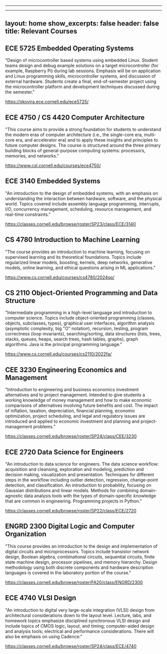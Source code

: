 ------------------------------------------------------------------------------

---
layout: home
show_excerpts: false
header: false
title: Relevant Courses
---

## ECE 5725 Embedded Operating Systems

"Design of microcontroller based systems using embedded Linux. Student teams design and debug example solutions on a target microcontroller (for example, Raspberry Pi) during lab sessions. Emphasis will be on application and Linux programming skills, microcontroller systems, and discussion of external hardware. Students create a final, end-of-semester project using the microcontroller platform and development techniques discussed during the semester."

<https://skovira.ece.cornell.edu/ece5725/>
<br>

## ECE 4750 / CS 4420 Computer Architecture

"This course aims to provide a strong foundation for students to understand the modern eras of computer architecture (i.e., the single-core era, multi-core era, and accelerator era) and to apply these insights and principles to future computer designs. The course is structured around the three primary building blocks of general-purpose computing systems: processors, memories, and networks."

<https://www.csl.cornell.edu/courses/ece4750/>
<br>

## ECE 3140 Embedded Systems

"An introduction to the design of embedded systems, with an emphasis on understanding the interaction between hardware, software, and the physical world. Topics covered include assembly language programming, interrupts, I/O, concurrency management, scheduling, resource management, and real-time constraints."

<https://classes.cornell.edu/browse/roster/SP23/class/ECE/3140>
<br>

## CS 4780 Introduction to Machine Learning

"The course provides an introduction to machine learning, focusing on supervised learning and its theoretical foundations. Topics include regularized linear models, boosting, kernels, deep networks, generative models, online learning, and ethical questions arising in ML applications."

<https://www.cs.cornell.edu/courses/cs4780/2024sp/>
<br>

## CS 2110 Object-Oriented Programming and Data Structure

"Intermediate programming in a high-level language and introduction to computer science. Topics include object-oriented programming (classes, objects, subclasses, types), graphical user interfaces, algorithm analysis (asymptotic complexity, big "O" notation), recursion, testing, program correctness (loop invariants), searching/sorting, data structures (lists, trees, stacks, queues, heaps, search trees, hash tables, graphs), graph algorithms. Java is the principal programming language."

<https://www.cs.cornell.edu/courses/cs2110/2022fa/>
<br>

## CEE 3230 Engineering Economics and Management

"Introduction to engineering and business economics investment alternatives and to project management. Intended to give students a working knowledge of money management and how to make economic comparisons of alternatives involving future benefits and cost. The impact of inflation, taxation, depreciation, financial planning, economic optimization, project scheduling, and legal and regulatory issues are introduced and applied to economic investment and planning and project-management problems."

<https://classes.cornell.edu/browse/roster/SP24/class/CEE/3230>
<br>

## ECE 2720 Data Science for Engineers

"An introduction to data science for engineers. The data science workflow: acquisition and cleansing, exploration and modeling, prediction and decision making, visualization and presentation. Techniques for different steps in the workflow including outlier detection, regression, change-point detection, and classification. An introduction to probability, focusing on Gaussian distributions and linear models. Methods for combining domain-agnostic data analysis tools with the types of domain-specific knowledge that are common in engineering. Programming projects in Python."

<https://classes.cornell.edu/browse/roster/SP22/class/ECE/2720>
<br>

## ENGRD 2300 Digital Logic and Computer Organization

"This course provides an introduction to the design and implementation of digital circuits and microprocessors. Topics include transistor network design, Boolean algebra, combinational circuits, sequential circuits, finite state machine design, processor pipelines, and memory hierarchy. Design methodology using both discrete components and hardware description languages is covered in the laboratory portion of the course."

<https://classes.cornell.edu/browse/roster/FA20/class/ENGRD/2300>
<br>

## ECE 4740 VLSI Design

"An introduction to digital very large-scale integration (VLSI) design from architectural considerations down to the layout level. Lecture, labs, and homework topics emphasize disciplined synchronous VLSI design and include topics of CMOS logic, layout, and timing; computer-aided design and analysis tools; electrical and performance considerations. There will also be emphasis on using Cadence."

<https://classes.cornell.edu/browse/roster/SP24/class/ECE/4740>
<br>
